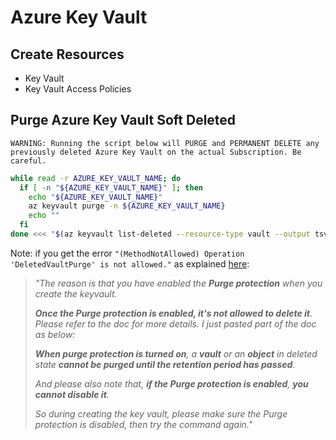 # Azure Key Vault

## Create Resources

- Key Vault
- Key Vault Access Policies

## Purge Azure Key Vault Soft Deleted

```
WARNING: Running the script below will PURGE and PERMANENT DELETE any previously deleted Azure Key Vault on the actual Subscription. Be careful.
```

```bash
while read -r AZURE_KEY_VAULT_NAME; do
  if [ -n "${AZURE_KEY_VAULT_NAME}" ]; then
    echo "${AZURE_KEY_VAULT_NAME}"
    az keyvault purge -n ${AZURE_KEY_VAULT_NAME}
    echo ""
  fi
done <<< "$(az keyvault list-deleted --resource-type vault --output tsv --query '[].name')"
```

Note: if you get the error `"(MethodNotAllowed) Operation 'DeletedVaultPurge' is not allowed."` as explained [here](https://stackoverflow.com/a/64094916/6406538):

> _"The reason is that you have enabled the **Purge protection** when you create the keyvault._
>
> _**Once the Purge protection is enabled, it's not allowed to delete it**. Please refer to the doc for more details. I just pasted part of the doc as below:_
>
> _**When purge protection is turned on**, a **vault** or an **object** in deleted state **cannot be purged until the retention period has passed**._
>
> _And please also note that, **if the Purge protection is enabled**, **you cannot disable it**._
>
> _So during creating the key vault, please make sure the Purge protection is disabled, then try the command again."_
